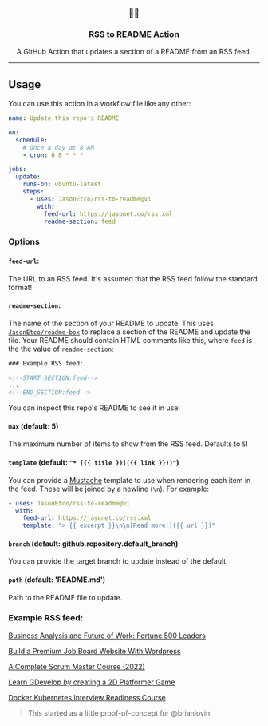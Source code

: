 <h3 align="center">📡📝</h3>
<h3 align="center">RSS to README Action</h3>
<p align="center">A GitHub Action that updates a section of a README from an RSS feed.</p>

---

## Usage

You can use this action in a workflow file like any other:

```yml
name: Update this repo's README

on:
  schedule:
    # Once a day at 8 AM
    - cron: 0 8 * * *

jobs:
  update:
    runs-on: ubuntu-latest
    steps:
      - uses: JasonEtco/rss-to-readme@v1
        with:
          feed-url: https://jasonet.co/rss.xml
          readme-section: feed
```

### Options

#### `feed-url`:

The URL to an RSS feed. It's assumed that the RSS feed follow the standard format!

#### `readme-section`:

The name of the section of your README to update. This uses [`JasonEtco/readme-box`](https://github.com/JasonEtco/readme-box) to replace a section of the README and update the file. Your README should contain HTML comments like this, where `feed` is the the value of `readme-section`:

```html
### Example RSS feed:

<!--START_SECTION:feed-->
...
<!--END_SECTION:feed-->
```

You can inspect this repo's README to see it in use!

#### `max` (default: 5)

The maximum number of items to show from the RSS feed. Defaults to `5`!

#### `template` (default: `"* [{{ title }}]({{ link }}))"`)

You can provide a [Mustache](https://github.com/janl/mustache.js) template to use when rendering each item in the feed. These will be joined by a newline (`\n`). For example:

```yaml
- uses: JasonEtco/rss-to-readme@v1
  with:
    feed-url: https://jasonet.co/rss.xml
    template: "> {{ excerpt }}\n\n[Read more!]({{ url }})"
```

#### `branch` (default: github.repository.default_branch)

You can provide the target branch to update instead of the default.

#### `path` (default: 'README.md')

Path to the README file to update.

### Example RSS feed:

<!--START_SECTION:example-->
> 

[Business Analysis and Future of Work: Fortune 500 Leaders](https:&#x2F;&#x2F;sanet.st&#x2F;blogs&#x2F;tomorrowland2&#x2F;business_analysis_and_future_of_work_fortune_leaders.4070922.html)
> 

[Build a Premium Job Board Website With Wordpress](https:&#x2F;&#x2F;sanet.st&#x2F;blogs&#x2F;tomorrowland2&#x2F;build_a_premium_job_board_website_with_wordpress.4070918.html)
> 

[A Complete Scrum Master Course (2022)](https:&#x2F;&#x2F;sanet.st&#x2F;blogs&#x2F;bonnytuts&#x2F;a_complete_scrum_master_course.4070881.html)
> 

[Learn GDevelop by creating a 2D Platformer Game](https:&#x2F;&#x2F;sanet.st&#x2F;blogs&#x2F;bonnytuts&#x2F;learn_gdevelop_by_creating_a_d_platformer_game.4070872.html)
> 

[Docker   Kubernetes Interview Readiness Course](https:&#x2F;&#x2F;sanet.st&#x2F;blogs&#x2F;exclusivetutorials&#x2F;docker__kubernetes_interview_readiness_course.4070855.html)
<!--END_SECTION:example-->

> This started as a little proof-of-concept for @brianlovin!
